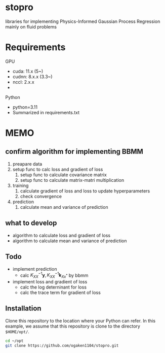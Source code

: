 # stopro
libraries for implementing Physics-Informed Gaussian Process Regression mainly on fluid problems

# Requirements
GPU
- cuda: 11.x (5~)
- cudnn: 8.x.x (3.3~)
- nccl: 2.x.x  
- 
Python
- python=3.11
- Summarized in requirements.txt

# MEMO
## confirm algorithm for implementing BBMM

1. preapare data
2. setup func to calc loss and gradient of loss
   1. setup func to calculate covariance matrix
   2. setup func to calculate matrix-matri multiplication
3. training
   1. calculate gradient of loss and loss to update hyperparameters
   2. check convergence
4. prediction
   1. calculate mean and variance of prediction

## what to develop
- algorithm to calculate loss and gradient of loss
- algorithm to calculate mean and variance of prediction
  
## Todo
- implement prediction
  - calc $K_{XX}^{-1}\boldsymbol{y}, K_{XX}^{-1}\boldsymbol{k}_{Xx^*}$ by bbmm
- implement loss and gradient of loss
  - calc the log deterninant for loss
  - calc the trace term for gradient of loss
  
## Installation
Clone this repository to the location where your Python can refer.
In this example, we assume that this repository is clone to the directory `$HOME/opt/`.
```bash
cd ~/opt
git clone https://github.com/ogaken1104/stopro.git
```




